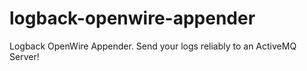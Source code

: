 # logback-openwire-appender
Logback OpenWire Appender. Send your logs reliably to an ActiveMQ Server!
